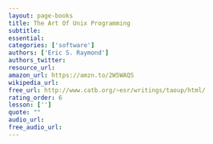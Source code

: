```yaml
---
layout: page-books
title: The Art Of Unix Programming
subtitle: 
essential: 
categories: ['software']
authors: ['Eric S. Raymond']
authors_twitter: 
resource_url: 
amazon_url: https://amzn.to/2W5WAQS
wikipedia_url: 
free_url: http://www.catb.org/~esr/writings/taoup/html/
rating_order: 6
lesson: ['']
quote: ""
audio_url: 
free_audio_url: 
---
```

